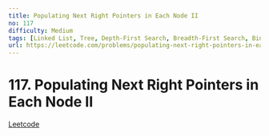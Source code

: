```yaml
---
title: Populating Next Right Pointers in Each Node II
no: 117
difficulty: Medium
tags: [Linked List, Tree, Depth-First Search, Breadth-First Search, Binary Tree]
url: https://leetcode.com/problems/populating-next-right-pointers-in-each-node-ii/
---
```


# 117. Populating Next Right Pointers in Each Node II

[Leetcode](https://leetcode.com/problems/populating-next-right-pointers-in-each-node-ii/)

